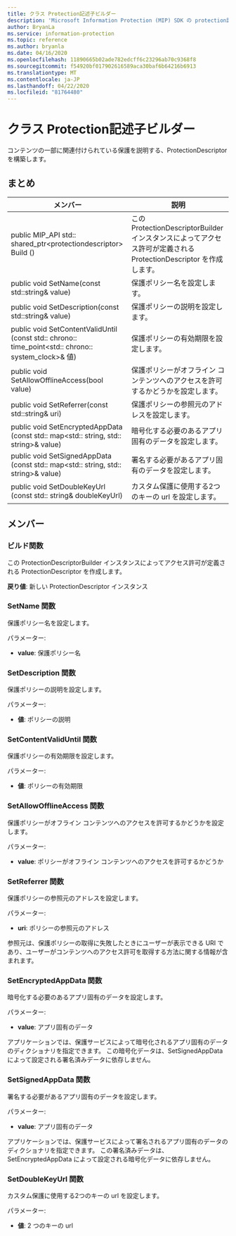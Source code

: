 ```yaml
---
title: クラス Protection記述子ビルダー
description: 'Microsoft Information Protection (MIP) SDK の protection記述子ビルダー:: undefined クラスを文書にします。'
author: BryanLa
ms.service: information-protection
ms.topic: reference
ms.author: bryanla
ms.date: 04/16/2020
ms.openlocfilehash: 11890665b02ade782edcff6c23296ab70c9368f8
ms.sourcegitcommit: f54920bf017902616589aca30baf6b64216b6913
ms.translationtype: MT
ms.contentlocale: ja-JP
ms.lasthandoff: 04/22/2020
ms.locfileid: "81764480"
---
```

# <a name="class-protectiondescriptorbuilder"></a>クラス Protection記述子ビルダー 
コンテンツの一部に関連付けられている保護を説明する、ProtectionDescriptor を構築します。
  
## <a name="summary"></a>まとめ
 メンバー                        | 説明                                
--------------------------------|---------------------------------------------
public MIP_API std:: shared_ptr\<protectiondescriptor\> Build ()  |  この ProtectionDescriptorBuilder インスタンスによってアクセス許可が定義される ProtectionDescriptor を作成します。
public void SetName(const std::string& value)  |  保護ポリシー名を設定します。
public void SetDescription(const std::string& value)  |  保護ポリシーの説明を設定します。
public void SetContentValidUntil (const std:: chrono:: time_point\<std:: chrono:: system_clock\>& 値)  |  保護ポリシーの有効期限を設定します。
public void SetAllowOfflineAccess(bool value)  |  保護ポリシーがオフライン コンテンツへのアクセスを許可するかどうかを設定します。
public void SetReferrer(const std::string& uri)  |  保護ポリシーの参照元のアドレスを設定します。
public void SetEncryptedAppData (const std:: map\<std:: string, std:: string\>& value)  |  暗号化する必要のあるアプリ固有のデータを設定します。
public void SetSignedAppData (const std:: map\<std:: string, std:: string\>& value)  |  署名する必要があるアプリ固有のデータを設定します。
public void SetDoubleKeyUrl (const std:: string& doubleKeyUrl)  |  カスタム保護に使用する2つのキーの url を設定します。
  
## <a name="members"></a>メンバー
  
### <a name="build-function"></a>ビルド関数
この ProtectionDescriptorBuilder インスタンスによってアクセス許可が定義される ProtectionDescriptor を作成します。

  
**戻り値**: 新しい ProtectionDescriptor インスタンス
  
### <a name="setname-function"></a>SetName 関数
保護ポリシー名を設定します。

パラメーター:  
* **value**: 保護ポリシー名


  
### <a name="setdescription-function"></a>SetDescription 関数
保護ポリシーの説明を設定します。

パラメーター:  
* **値**: ポリシーの説明


  
### <a name="setcontentvaliduntil-function"></a>SetContentValidUntil 関数
保護ポリシーの有効期限を設定します。

パラメーター:  
* **値**: ポリシーの有効期限


  
### <a name="setallowofflineaccess-function"></a>SetAllowOfflineAccess 関数
保護ポリシーがオフライン コンテンツへのアクセスを許可するかどうかを設定します。

パラメーター:  
* **value**: ポリシーがオフライン コンテンツへのアクセスを許可するかどうか


  
### <a name="setreferrer-function"></a>SetReferrer 関数
保護ポリシーの参照元のアドレスを設定します。

パラメーター:  
* **uri**: ポリシーの参照元のアドレス


参照元は、保護ポリシーの取得に失敗したときにユーザーが表示できる URI であり、ユーザーがコンテンツへのアクセス許可を取得する方法に関する情報が含まれます。
  
### <a name="setencryptedappdata-function"></a>SetEncryptedAppData 関数
暗号化する必要のあるアプリ固有のデータを設定します。

パラメーター:  
* **value**: アプリ固有のデータ


アプリケーションでは、保護サービスによって暗号化されるアプリ固有のデータのディクショナリを指定できます。 この暗号化データは、SetSignedAppData によって設定される署名済みデータに依存しません。
  
### <a name="setsignedappdata-function"></a>SetSignedAppData 関数
署名する必要があるアプリ固有のデータを設定します。

パラメーター:  
* **value**: アプリ固有のデータ


アプリケーションでは、保護サービスによって署名されるアプリ固有のデータのディクショナリを指定できます。 この署名済みデータは、SetEncryptedAppData によって設定される暗号化データに依存しません。
  
### <a name="setdoublekeyurl-function"></a>SetDoubleKeyUrl 関数
カスタム保護に使用する2つのキーの url を設定します。

パラメーター:  
* **値**: 2 つのキーの url

